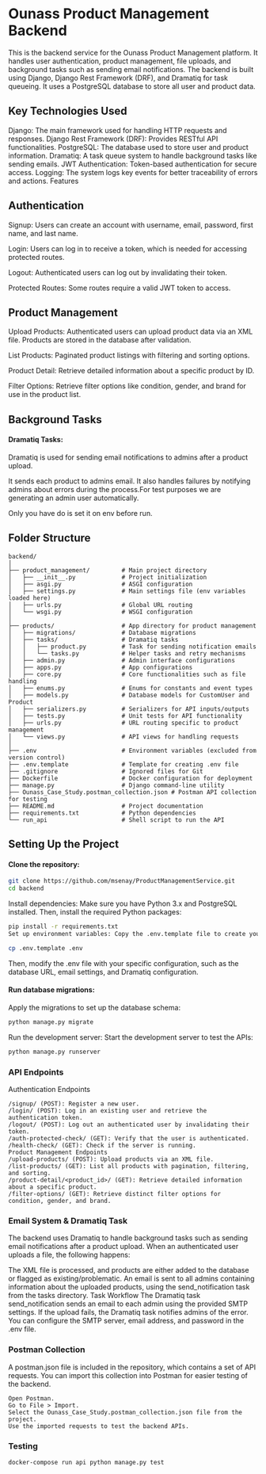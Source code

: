 # Ounass Product Management Backend

This is the backend service for the Ounass Product Management platform. It handles user authentication, product management, file uploads, and background tasks such as sending email notifications. The backend is built using Django, Django Rest Framework (DRF), and Dramatiq for task queueing. It uses a PostgreSQL database to store all user and product data.

## Key Technologies Used

Django: The main framework used for handling HTTP requests and responses.
Django Rest Framework (DRF): Provides RESTful API functionalities.
PostgreSQL: The database used to store user and product information.
Dramatiq: A task queue system to handle background tasks like sending emails.
JWT Authentication: Token-based authentication for secure access.
Logging: The system logs key events for better traceability of errors and actions.
Features

## Authentication
<p>Signup: Users can create an account with username, email, password, first name, and last name.</p>
<p>Login: Users can log in to receive a token, which is needed for accessing protected routes.</p>
<p>Logout: Authenticated users can log out by invalidating their token.</p>
<p>Protected Routes: Some routes require a valid JWT token to access.</p>

## Product Management
<p>Upload Products: Authenticated users can upload product data via an XML file. Products are stored in the database after validation.</p>
<p>List Products: Paginated product listings with filtering and sorting options.</p>
<p>Product Detail: Retrieve detailed information about a specific product by ID.</p>
<p>Filter Options: Retrieve filter options like condition, gender, and brand for use in the product list.</p>

## Background Tasks
#### Dramatiq Tasks: 

<p>Dramatiq is used for sending email notifications to admins after a product upload. </p>
<p>It sends each product to admins email. It also handles failures by notifying admins about errors during the process.For test purposes we are generating an admin user automatically. </p>
<p>Only you have do is set it on env before run.</p>


## Folder Structure

```text
backend/
│
├── product_management/         # Main project directory
│   ├── __init__.py             # Project initialization
│   ├── asgi.py                 # ASGI configuration
│   ├── settings.py             # Main settings file (env variables loaded here)
│   ├── urls.py                 # Global URL routing
│   └── wsgi.py                 # WSGI configuration
│
├── products/                   # App directory for product management
│   ├── migrations/             # Database migrations
│   ├── tasks/                  # Dramatiq tasks
│   │   ├── product.py          # Task for sending notification emails
│   │   └── tasks.py            # Helper tasks and retry mechanisms
│   ├── admin.py                # Admin interface configurations
│   ├── apps.py                 # App configurations
│   ├── core.py                 # Core functionalities such as file handling
│   ├── enums.py                # Enums for constants and event types
│   ├── models.py               # Database models for CustomUser and Product
│   ├── serializers.py          # Serializers for API inputs/outputs
│   ├── tests.py                # Unit tests for API functionality
│   ├── urls.py                 # URL routing specific to product management
│   └── views.py                # API views for handling requests
│
├── .env                        # Environment variables (excluded from version control)
├── .env.template               # Template for creating .env file
├── .gitignore                  # Ignored files for Git
├── Dockerfile                  # Docker configuration for deployment
├── manage.py                   # Django command-line utility
├── Ounass_Case_Study.postman_collection.json # Postman API collection for testing
├── README.md                   # Project documentation
├── requirements.txt            # Python dependencies
└── run_api                     # Shell script to run the API
```

## Setting Up the Project

#### Clone the repository:
```bash
git clone https://github.com/msenay/ProductManagementService.git
cd backend
```
Install dependencies: Make sure you have Python 3.x and PostgreSQL installed. Then, install the required Python packages:
```bash
pip install -r requirements.txt
Set up environment variables: Copy the .env.template file to create your own .env file:
```
```bash
cp .env.template .env
```
Then, modify the .env file with your specific configuration, such as the database URL, email settings, and Dramatiq configuration.

#### Run database migrations: 
Apply the migrations to set up the database schema:
```bash
python manage.py migrate
```
Run the development server: Start the development server to test the APIs:
```bash
python manage.py runserver
```
### API Endpoints

Authentication Endpoints
```text
/signup/ (POST): Register a new user.
/login/ (POST): Log in an existing user and retrieve the authentication token.
/logout/ (POST): Log out an authenticated user by invalidating their token.
/auth-protected-check/ (GET): Verify that the user is authenticated.
/health-check/ (GET): Check if the server is running.
Product Management Endpoints
/upload-products/ (POST): Upload products via an XML file.
/list-products/ (GET): List all products with pagination, filtering, and sorting.
/product-detail/<product_id>/ (GET): Retrieve detailed information about a specific product.
/filter-options/ (GET): Retrieve distinct filter options for condition, gender, and brand.
```
### Email System & Dramatiq Task

The backend uses Dramatiq to handle background tasks such as sending email notifications after a product upload. When an authenticated user uploads a file, the following happens:

The XML file is processed, and products are either added to the database or flagged as existing/problematic.
An email is sent to all admins containing information about the uploaded products, using the send_notification task from the tasks directory.
Task Workflow
The Dramatiq task send_notification sends an email to each admin using the provided SMTP settings.
If the upload fails, the Dramatiq task notifies admins of the error.
You can configure the SMTP server, email address, and password in the .env file.

### Postman Collection

A postman.json file is included in the repository, which contains a set of API requests. You can import this collection into Postman for easier testing of the backend.
```text
Open Postman.
Go to File > Import.
Select the Ounass_Case_Study.postman_collection.json file from the project.
Use the imported requests to test the backend APIs.
```

### Testing
```bash
docker-compose run api python manage.py test
```